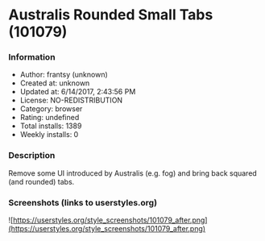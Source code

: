 # Australis Rounded Small Tabs (101079)

### Information
- Author: frantsy (unknown)
- Created at: unknown
- Updated at: 6/14/2017, 2:43:56 PM
- License: NO-REDISTRIBUTION
- Category: browser
- Rating: undefined
- Total installs: 1389
- Weekly installs: 0


### Description
Remove some UI introduced by Australis (e.g. fog) and bring back squared (and rounded) tabs.


### Screenshots (links to userstyles.org)
![https://userstyles.org/style_screenshots/101079_after.png](https://userstyles.org/style_screenshots/101079_after.png)


